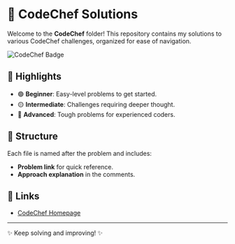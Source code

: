 # 🍴 CodeChef Solutions

Welcome to the **CodeChef** folder! This repository contains my solutions to various CodeChef challenges, organized for ease of navigation.  

![CodeChef Badge](https://img.shields.io/badge/Platform-CodeChef-orange?style=flat-square&logo=codechef)  

## 🚀 Highlights
- 🟢 **Beginner**: Easy-level problems to get started.
- 🟡 **Intermediate**: Challenges requiring deeper thought.
- 🔴 **Advanced**: Tough problems for experienced coders.

## 📂 Structure
Each file is named after the problem and includes:
- **Problem link** for quick reference.
- **Approach explanation** in the comments.

## 🔗 Links
- [CodeChef Homepage](https://www.codechef.com)

---

✨ Keep solving and improving! ✨

